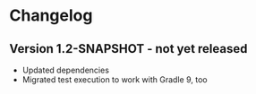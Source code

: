 Changelog
===========

Version 1.2-SNAPSHOT - not yet released
-----

- Updated dependencies
- Migrated test execution to work with Gradle 9, too 
